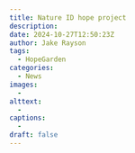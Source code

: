 ```yaml
---
title: Nature ID hope project
description: 
date: 2024-10-27T12:50:23Z
author: Jake Rayson 
tags: 
  - HopeGarden
categories: 
  - News
images:
  - 
alttext: 
  - 
captions: 
  - 
draft: false
---
```

